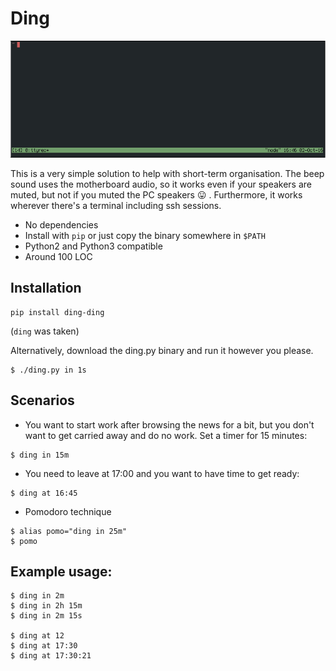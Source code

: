 # Ding

![usage_gif](gif/usage.gif)

This is a very simple solution to help with short-term organisation. The beep sound uses the motherboard audio, so it works even if your speakers are muted, but not if you muted the PC speakers :stuck_out_tongue: . Furthermore, it works wherever there's a terminal including ssh sessions.

- No dependencies
- Install with `pip` or just copy the binary somewhere in `$PATH`
- Python2 and Python3 compatible
- Around 100 LOC

## Installation

```
pip install ding-ding
```

(`ding` was taken)

Alternatively, download the ding.py binary and run it however you please.

```
$ ./ding.py in 1s
```

## Scenarios

- You want to start work after browsing the news for a bit, but you don't want to get carried away and do no work. Set a timer for 15 minutes:
```
$ ding in 15m
```
- You need to leave at 17:00 and you want to have time to get ready:
```
$ ding at 16:45
```

- Pomodoro technique
```
$ alias pomo="ding in 25m"
$ pomo
```


## Example usage:

```
$ ding in 2m
$ ding in 2h 15m
$ ding in 2m 15s

$ ding at 12
$ ding at 17:30
$ ding at 17:30:21
```
